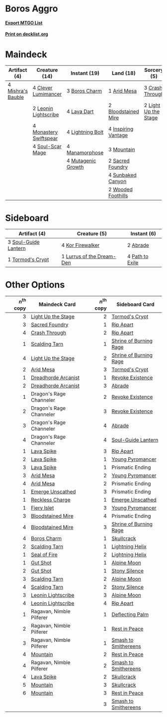 # Boros Aggro

#### [Export MTGO List](../collection/Boros%20Aggro/Boros%20Aggro.txt)
#### [Print on decklist.org](http://decklist.org/?deckmain=1%09Arid%20Mesa%0A2%09Bloodstained%20Mire%0A3%09Boros%20Charm%0A4%09Clever%20Lumimancer%0A3%09Crash%20Through%0A4%09Inspiring%20Vantage%0A4%09Lava%20Dart%0A2%09Leonin%20Lightscribe%0A2%09Light%20Up%20the%20Stage%0A4%09Lightning%20Bolt%0A4%09Manamorphose%0A4%09Mishra's%20Bauble%0A4%09Monastery%20Swiftspear%0A3%09Mountain%0A4%09Mutagenic%20Growth%0A2%09Sacred%20Foundry%0A4%09Soul-Scar%20Mage%0A4%09Sunbaked%20Canyon%0A2%09Wooded%20Foothills&deckside=2%09Abrade%0A4%09Kor%20Firewalker%0A1%09Lurrus%20of%20the%20Dream-Den%0A4%09Path%20to%20Exile%0A3%09Soul-Guide%20Lantern%0A1%09Tormod's%20Crypt)
# Maindeck

|                                        Artifact (4)                                        |                                          Creature (14)                                          |                                        Instant (19)                                         |                                          Land (18)                                           |                                          Sorcery (5)                                          |
|--------------------------------------------------------------------------------------------|-------------------------------------------------------------------------------------------------|---------------------------------------------------------------------------------------------|----------------------------------------------------------------------------------------------|-----------------------------------------------------------------------------------------------|
|4 [Mishra's Bauble](http://gatherer.wizards.com/Pages/Card/Details.aspx?multiverseid=122122)|4 [Clever Lumimancer](http://gatherer.wizards.com/Pages/Card/Details.aspx?multiverseid=513487)   |3 [Boros Charm](http://gatherer.wizards.com/Pages/Card/Details.aspx?multiverseid=442188)     |1 [Arid Mesa](http://gatherer.wizards.com/Pages/Card/Details.aspx?multiverseid=405092)        |3 [Crash Through](http://gatherer.wizards.com/Pages/Card/Details.aspx?multiverseid=430777)     |
|                                                                                            |2 [Leonin Lightscribe](http://gatherer.wizards.com/Pages/Card/Details.aspx?multiverseid=513497)  |4 [Lava Dart](http://gatherer.wizards.com/Pages/Card/Details.aspx?multiverseid=29766)        |2 [Bloodstained Mire](http://gatherer.wizards.com/Pages/Card/Details.aspx?multiverseid=405094)|2 [Light Up the Stage](http://gatherer.wizards.com/Pages/Card/Details.aspx?multiverseid=457251)|
|                                                                                            |4 [Monastery Swiftspear](http://gatherer.wizards.com/Pages/Card/Details.aspx?multiverseid=438706)|4 [Lightning Bolt](http://gatherer.wizards.com/Pages/Card/Details.aspx?multiverseid=806)     |4 [Inspiring Vantage](http://gatherer.wizards.com/Pages/Card/Details.aspx?multiverseid=417819)|                                                                                               |
|                                                                                            |4 [Soul-Scar Mage](http://gatherer.wizards.com/Pages/Card/Details.aspx?multiverseid=426850)      |4 [Manamorphose](http://gatherer.wizards.com/Pages/Card/Details.aspx?multiverseid=370568)    |3 [Mountain](http://gatherer.wizards.com/Pages/Card/Details.aspx?multiverseid=439859)         |                                                                                               |
|                                                                                            |                                                                                                 |4 [Mutagenic Growth](http://gatherer.wizards.com/Pages/Card/Details.aspx?multiverseid=397717)|2 [Sacred Foundry](http://gatherer.wizards.com/Pages/Card/Details.aspx?multiverseid=405106)   |                                                                                               |
|                                                                                            |                                                                                                 |                                                                                             |4 [Sunbaked Canyon](http://gatherer.wizards.com/Pages/Card/Details.aspx?multiverseid=464196)  |                                                                                               |
|                                                                                            |                                                                                                 |                                                                                             |2 [Wooded Foothills](http://gatherer.wizards.com/Pages/Card/Details.aspx?multiverseid=405116) |                                                                                               |


# Sideboard

|                                         Artifact (4)                                          |                                            Creature (5)                                            |                                       Instant (6)                                        |
|-----------------------------------------------------------------------------------------------|----------------------------------------------------------------------------------------------------|------------------------------------------------------------------------------------------|
|3 [Soul-Guide Lantern](http://gatherer.wizards.com/Pages/Card/Details.aspx?multiverseid=476488)|4 [Kor Firewalker](http://gatherer.wizards.com/Pages/Card/Details.aspx?multiverseid=442010)         |2 [Abrade](http://gatherer.wizards.com/Pages/Card/Details.aspx?multiverseid=430772)       |
|1 [Tormod's Crypt](http://gatherer.wizards.com/Pages/Card/Details.aspx?multiverseid=389723)    |1 [Lurrus of the Dream-Den](http://gatherer.wizards.com/Pages/Card/Details.aspx?multiverseid=479746)|4 [Path to Exile](http://gatherer.wizards.com/Pages/Card/Details.aspx?multiverseid=220511)|


# Other Options

|*n*<sup>th</sup> copy|                                        Maindeck Card                                         |*n*<sup>th</sup> copy|                                         Sideboard Card                                          |
|--------------------:|----------------------------------------------------------------------------------------------|--------------------:|-------------------------------------------------------------------------------------------------|
|                    3|[Light Up the Stage](http://gatherer.wizards.com/Pages/Card/Details.aspx?multiverseid=457251) |                    2|[Tormod's Crypt](http://gatherer.wizards.com/Pages/Card/Details.aspx?multiverseid=389723)        |
|                    3|[Sacred Foundry](http://gatherer.wizards.com/Pages/Card/Details.aspx?multiverseid=405106)     |                    1|[Rip Apart](http://gatherer.wizards.com/Pages/Card/Details.aspx?multiverseid=513717)             |
|                    4|[Crash Through](http://gatherer.wizards.com/Pages/Card/Details.aspx?multiverseid=430777)      |                    2|[Rip Apart](http://gatherer.wizards.com/Pages/Card/Details.aspx?multiverseid=513717)             |
|                    1|[Scalding Tarn](http://gatherer.wizards.com/Pages/Card/Details.aspx?multiverseid=405107)      |                    1|[Shrine of Burning Rage](http://gatherer.wizards.com/Pages/Card/Details.aspx?multiverseid=218018)|
|                    4|[Light Up the Stage](http://gatherer.wizards.com/Pages/Card/Details.aspx?multiverseid=457251) |                    2|[Shrine of Burning Rage](http://gatherer.wizards.com/Pages/Card/Details.aspx?multiverseid=218018)|
|                    2|[Arid Mesa](http://gatherer.wizards.com/Pages/Card/Details.aspx?multiverseid=405092)          |                    3|[Tormod's Crypt](http://gatherer.wizards.com/Pages/Card/Details.aspx?multiverseid=389723)        |
|                    1|[Dreadhorde Arcanist](http://gatherer.wizards.com/Pages/Card/Details.aspx?multiverseid=461052)|                    1|[Revoke Existence](http://gatherer.wizards.com/Pages/Card/Details.aspx?multiverseid=378397)      |
|                    2|[Dreadhorde Arcanist](http://gatherer.wizards.com/Pages/Card/Details.aspx?multiverseid=461052)|                    3|[Abrade](http://gatherer.wizards.com/Pages/Card/Details.aspx?multiverseid=430772)                |
|                    1|Dragon's Rage Channeler                                                                       |                    2|[Revoke Existence](http://gatherer.wizards.com/Pages/Card/Details.aspx?multiverseid=378397)      |
|                    2|Dragon's Rage Channeler                                                                       |                    3|[Revoke Existence](http://gatherer.wizards.com/Pages/Card/Details.aspx?multiverseid=378397)      |
|                    3|Dragon's Rage Channeler                                                                       |                    4|[Abrade](http://gatherer.wizards.com/Pages/Card/Details.aspx?multiverseid=430772)                |
|                    4|Dragon's Rage Channeler                                                                       |                    4|[Soul-Guide Lantern](http://gatherer.wizards.com/Pages/Card/Details.aspx?multiverseid=476488)    |
|                    1|[Lava Spike](http://gatherer.wizards.com/Pages/Card/Details.aspx?multiverseid=79084)          |                    3|[Rip Apart](http://gatherer.wizards.com/Pages/Card/Details.aspx?multiverseid=513717)             |
|                    2|[Lava Spike](http://gatherer.wizards.com/Pages/Card/Details.aspx?multiverseid=79084)          |                    1|[Young Pyromancer](http://gatherer.wizards.com/Pages/Card/Details.aspx?multiverseid=426592)      |
|                    3|[Lava Spike](http://gatherer.wizards.com/Pages/Card/Details.aspx?multiverseid=79084)          |                    1|Prismatic Ending                                                                                 |
|                    3|[Arid Mesa](http://gatherer.wizards.com/Pages/Card/Details.aspx?multiverseid=405092)          |                    2|[Young Pyromancer](http://gatherer.wizards.com/Pages/Card/Details.aspx?multiverseid=426592)      |
|                    4|[Arid Mesa](http://gatherer.wizards.com/Pages/Card/Details.aspx?multiverseid=405092)          |                    2|Prismatic Ending                                                                                 |
|                    1|[Emerge Unscathed](http://gatherer.wizards.com/Pages/Card/Details.aspx?multiverseid=438585)   |                    3|Prismatic Ending                                                                                 |
|                    1|[Reckless Charge](http://gatherer.wizards.com/Pages/Card/Details.aspx?multiverseid=413686)    |                    1|[Emerge Unscathed](http://gatherer.wizards.com/Pages/Card/Details.aspx?multiverseid=438585)      |
|                    1|[Fiery Islet](http://gatherer.wizards.com/Pages/Card/Details.aspx?multiverseid=464187)        |                    3|[Young Pyromancer](http://gatherer.wizards.com/Pages/Card/Details.aspx?multiverseid=426592)      |
|                    3|[Bloodstained Mire](http://gatherer.wizards.com/Pages/Card/Details.aspx?multiverseid=405094)  |                    4|Prismatic Ending                                                                                 |
|                    4|[Bloodstained Mire](http://gatherer.wizards.com/Pages/Card/Details.aspx?multiverseid=405094)  |                    3|[Shrine of Burning Rage](http://gatherer.wizards.com/Pages/Card/Details.aspx?multiverseid=218018)|
|                    4|[Boros Charm](http://gatherer.wizards.com/Pages/Card/Details.aspx?multiverseid=442188)        |                    1|[Skullcrack](http://gatherer.wizards.com/Pages/Card/Details.aspx?multiverseid=366238)            |
|                    2|[Scalding Tarn](http://gatherer.wizards.com/Pages/Card/Details.aspx?multiverseid=405107)      |                    1|[Lightning Helix](http://gatherer.wizards.com/Pages/Card/Details.aspx?multiverseid=249386)       |
|                    1|[Seal of Fire](http://gatherer.wizards.com/Pages/Card/Details.aspx?multiverseid=185817)       |                    2|[Lightning Helix](http://gatherer.wizards.com/Pages/Card/Details.aspx?multiverseid=249386)       |
|                    1|[Gut Shot](http://gatherer.wizards.com/Pages/Card/Details.aspx?multiverseid=397673)           |                    1|[Alpine Moon](http://gatherer.wizards.com/Pages/Card/Details.aspx?multiverseid=447264)           |
|                    2|[Gut Shot](http://gatherer.wizards.com/Pages/Card/Details.aspx?multiverseid=397673)           |                    1|[Stony Silence](http://gatherer.wizards.com/Pages/Card/Details.aspx?multiverseid=247425)         |
|                    3|[Scalding Tarn](http://gatherer.wizards.com/Pages/Card/Details.aspx?multiverseid=405107)      |                    2|[Alpine Moon](http://gatherer.wizards.com/Pages/Card/Details.aspx?multiverseid=447264)           |
|                    4|[Scalding Tarn](http://gatherer.wizards.com/Pages/Card/Details.aspx?multiverseid=405107)      |                    2|[Stony Silence](http://gatherer.wizards.com/Pages/Card/Details.aspx?multiverseid=247425)         |
|                    3|[Leonin Lightscribe](http://gatherer.wizards.com/Pages/Card/Details.aspx?multiverseid=513497) |                    3|[Alpine Moon](http://gatherer.wizards.com/Pages/Card/Details.aspx?multiverseid=447264)           |
|                    4|[Leonin Lightscribe](http://gatherer.wizards.com/Pages/Card/Details.aspx?multiverseid=513497) |                    4|[Rip Apart](http://gatherer.wizards.com/Pages/Card/Details.aspx?multiverseid=513717)             |
|                    1|Ragavan, Nimble Pilferer                                                                      |                    1|[Deflecting Palm](http://gatherer.wizards.com/Pages/Card/Details.aspx?multiverseid=386516)       |
|                    2|Ragavan, Nimble Pilferer                                                                      |                    1|[Rest in Peace](http://gatherer.wizards.com/Pages/Card/Details.aspx?multiverseid=442021)         |
|                    3|Ragavan, Nimble Pilferer                                                                      |                    1|[Smash to Smithereens](http://gatherer.wizards.com/Pages/Card/Details.aspx?multiverseid=397795)  |
|                    4|[Mountain](http://gatherer.wizards.com/Pages/Card/Details.aspx?multiverseid=439859)           |                    2|[Rest in Peace](http://gatherer.wizards.com/Pages/Card/Details.aspx?multiverseid=442021)         |
|                    4|Ragavan, Nimble Pilferer                                                                      |                    2|[Smash to Smithereens](http://gatherer.wizards.com/Pages/Card/Details.aspx?multiverseid=397795)  |
|                    4|[Lava Spike](http://gatherer.wizards.com/Pages/Card/Details.aspx?multiverseid=79084)          |                    2|[Skullcrack](http://gatherer.wizards.com/Pages/Card/Details.aspx?multiverseid=366238)            |
|                    5|[Mountain](http://gatherer.wizards.com/Pages/Card/Details.aspx?multiverseid=439859)           |                    3|[Skullcrack](http://gatherer.wizards.com/Pages/Card/Details.aspx?multiverseid=366238)            |
|                    6|[Mountain](http://gatherer.wizards.com/Pages/Card/Details.aspx?multiverseid=439859)           |                    3|[Rest in Peace](http://gatherer.wizards.com/Pages/Card/Details.aspx?multiverseid=442021)         |
|                     |                                                                                              |                    3|[Smash to Smithereens](http://gatherer.wizards.com/Pages/Card/Details.aspx?multiverseid=397795)  |

